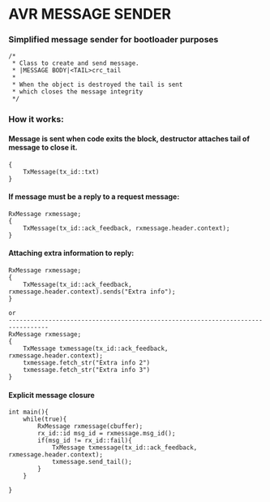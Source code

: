 # AVR MESSAGE SENDER
### Simplified message sender for bootloader purposes 

	/*
	 * Class to create and send message.
	 * |MESSAGE BODY|<TAIL>crc_tail
	 *
	 * When the object is destroyed the tail is sent
	 * which closes the message integrity
	 */

### How it works:
#### Message is sent when code exits the block, destructor attaches tail of message to close it.
```
{
	TxMessage(tx_id::txt)
}
```

#### If message must be a reply to a request message:
```
RxMessage rxmessage;
{
	TxMessage(tx_id::ack_feedback, rxmessage.header.context);
}
```

#### Attaching extra information to reply:
```
RxMessage rxmessage;
{
	TxMessage(tx_id::ack_feedback, rxmessage.header.context).sends("Extra info");
}

or
---------------------------------------------------------------------------------
RxMessage rxmessage;
{
	TxMessage txmessage(tx_id::ack_feedback, rxmessage.header.context);
	txmessage.fetch_str("Extra info 2")
	txmessage.fetch_str("Extra info 3")
}

```

#### Explicit message closure
```
int main(){
	while(true){
		RxMessage rxmessage(cbuffer);
		rx_id::id msg_id = rxmessage.msg_id();
		if(msg_id != rx_id::fail){
			TxMessage txmessage(tx_id::ack_feedback, rxmessage.header.context);
			txmessage.send_tail();
		}
	}

}
```
